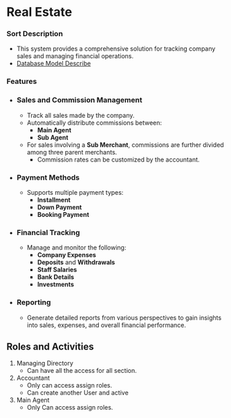 # Real Estate 

### Sort Description 

- This system provides a comprehensive solution for tracking company sales and managing financial operations.
- [Database Model Describe](https://github.com/flexiblerahi/estate/blob/master/database%20model.pdf)

### Features  

- ### Sales and Commission Management  
  - Track all sales made by the company.  
  - Automatically distribute commissions between:  
    - **Main Agent**  
    - **Sub Agent**  
  - For sales involving a **Sub Merchant**, commissions are further divided among three parent merchants.  
    - Commission rates can be customized by the accountant.  

- ### Payment Methods  
  - Supports multiple payment types:  
    - **Installment**  
    - **Down Payment**  
    - **Booking Payment**  

- ### Financial Tracking  
  - Manage and monitor the following:  
    - **Company Expenses**  
    - **Deposits** and **Withdrawals**  
    - **Staff Salaries**  
    - **Bank Details**  
    - **Investments**  

- ### Reporting  
  - Generate detailed reports from various perspectives to gain insights into sales, expenses, and overall financial performance.  
 
## Roles and Activities
1. Managing Directory
   - Can have all the access for all section.
2. Accountant
   - Only can access assign roles.
   - Can create another User and active
3. Main Agent
   - Only Can access assign roles.
